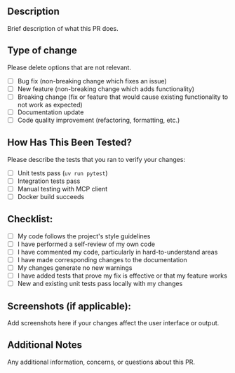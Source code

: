 ## Description

Brief description of what this PR does.

## Type of change

Please delete options that are not relevant.

- [ ] Bug fix (non-breaking change which fixes an issue)
- [ ] New feature (non-breaking change which adds functionality)
- [ ] Breaking change (fix or feature that would cause existing functionality to not work as expected)
- [ ] Documentation update
- [ ] Code quality improvement (refactoring, formatting, etc.)

## How Has This Been Tested?

Please describe the tests that you ran to verify your changes:

- [ ] Unit tests pass (`uv run pytest`)
- [ ] Integration tests pass
- [ ] Manual testing with MCP client
- [ ] Docker build succeeds

## Checklist:

- [ ] My code follows the project's style guidelines
- [ ] I have performed a self-review of my own code
- [ ] I have commented my code, particularly in hard-to-understand areas
- [ ] I have made corresponding changes to the documentation
- [ ] My changes generate no new warnings
- [ ] I have added tests that prove my fix is effective or that my feature works
- [ ] New and existing unit tests pass locally with my changes

## Screenshots (if applicable):

Add screenshots here if your changes affect the user interface or output.

## Additional Notes

Any additional information, concerns, or questions about this PR. 